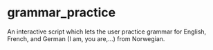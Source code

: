 # grammar_practice
An interactive script which lets the user practice grammar for English, French, and German (I am, you are,...) from Norwegian.
